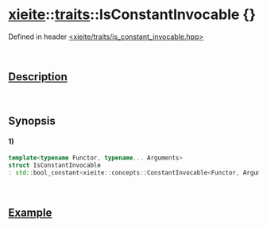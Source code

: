 # [xieite](../../xieite.md)\:\:[traits](../../traits.md)\:\:IsConstantInvocable \{\}
Defined in header [<xieite/traits/is_constant_invocable.hpp>](../../../include/xieite/traits/is_constant_invocable.hpp)

&nbsp;

## [Description](../concepts/constant_invocable.md#Description)

&nbsp;

## Synopsis
#### 1)
```cpp
template<typename Functor, typename... Arguments>
struct IsConstantInvocable
: std::bool_constant<xieite::concepts::ConstantInvocable<Functor, Arguments...>> {};
```

&nbsp;

## [Example](../concepts/constant_invocable.md#Example)
